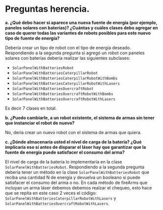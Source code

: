 # Preguntas herencia.
**a. ¿Qué debo hacer si aparece una nueva fuente de energía (por ejemplo, paneles solares con baterías)? ¿Cuántas y cuáles clases debo agregar en caso de querer todas las variantes de robots posibles para este nuevo tipo de fuente de energía?**

Debería crear un tipo de robot con el tipo de energía deseado. Respondiendo a la segunda pregunta si agregó un robot con paneles solares con baterías debería realizar las siguientes subclases:
-	```SolarPanelWithBatteriesRobot```
-	```SolarPanelWithBatteriesCaterpillarRobot```
-	```SolarPanelWithBatteriesCaterpillarRobotWithBombs```
-	```SolarPanelWithBatteriesCaterpillarRobotWithLasers```
-	```SolarPanelWithBatteriesOvercraftRobot```
-	```SolarPanelWithBatteriesOvercraftRobotWithBombs```
-	```SolarPanelWithBatteriesOvercraftRobotWithLasers```

Es decir 7 clases en total.

**b. ¿Puedo cambiarle, a un robot existente, el sistema de armas sin tener que instanciar el robot de nuevo?**

No, dería crear un nuevo robot con el sistema de armas que quiera.

**c. ¿Dónde almacenaría usted el nivel de carga de la batería? ¿Qué implicaría eso sí antes de disparar el láser hay que garantizar que la fuente de energía puede satisfacer el consumo del arma?**

El nivel de carga de la bateria lo implementaría en la clase ```SolarPanelWithBatteriesRobot```. Respondiendo a la segunda pregunta debería tener un método en la clase ```SolarPanelWithBatteriesRobot``` que reciba una cantidad N de energía y devuelva un booleano si puede satisfacer el consumo del arma o no. En cada método de fireArms que incluyan un arma láser debemos debemos realzar el chequeo, esto hace que se repíta en este caso 2 veces el código: ```SolarPanelWithBatteriesCaterpillarRobotWithLasers``` y ```SolarPanelWithBatteriesOvercraftRobotWithLasers```.
